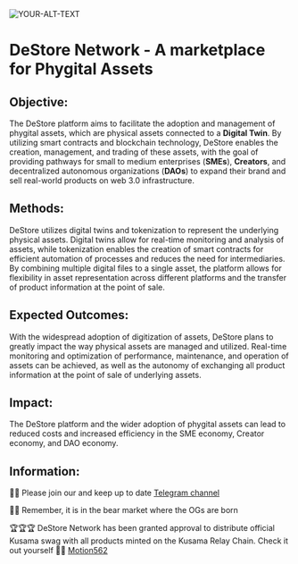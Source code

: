 <picture>
 <source media="(prefers-color-scheme: dark)" srcset=https://i.postimg.cc/ZRKjNZRR/Group-383-1.png>
 <source media="(prefers-color-scheme: light)" srcset="YOUR-LIGHTMODE-IMAGE">
 <img alt="YOUR-ALT-TEXT" src="YOUR-DEFAULT-IMAGE">
</picture>

# DeStore Network - **A marketplace for Phygital Assets**


## Objective: 

The DeStore platform aims to facilitate the adoption and management of phygital assets, which are physical assets connected to a **Digital Twin**. By utilizing smart contracts and blockchain technology, DeStore enables the creation, management, and trading of these assets, with the goal of providing pathways for small to medium enterprises (**SMEs**), **Creators**, and decentralized autonomous organizations (**DAOs**) to expand their brand and sell real-world products on web 3.0 infrastructure.


## Methods:

DeStore utilizes digital twins and tokenization to represent the underlying physical assets. Digital twins allow for real-time monitoring and analysis of assets, while tokenization enables the creation of smart contracts for efficient automation of processes and reduces the need for intermediaries. By combining multiple digital files to a single asset, the platform allows for flexibility in asset representation across different platforms and the transfer of product information at the point of sale.


## Expected Outcomes: 

With the widespread adoption of digitization of assets, DeStore plans to greatly impact the way physical assets are managed and utilized. Real-time monitoring and optimization of performance, maintenance, and operation of assets can be achieved, as well as the autonomy of exchanging all product information at the point of sale of underlying assets.


## Impact:

The DeStore platform and the wider adoption of phygital assets can lead to reduced costs and increased efficiency in the SME economy, Creator economy, and DAO economy. 


## Information: 

🙋‍♀️ Please join our and keep up to date [Telegram channel](https://t.me/DeStore_Network)

🌈🧙 Remember, it is in the bear market where the OGs are born

🏆🏆🏆 DeStore Network has been granted approval to distribute official Kusama swag with all products minted on the Kusama Relay Chain. Check it out yourself 👀👀 [Motion562](https://kusama.polkassembly.io/motion/562)

